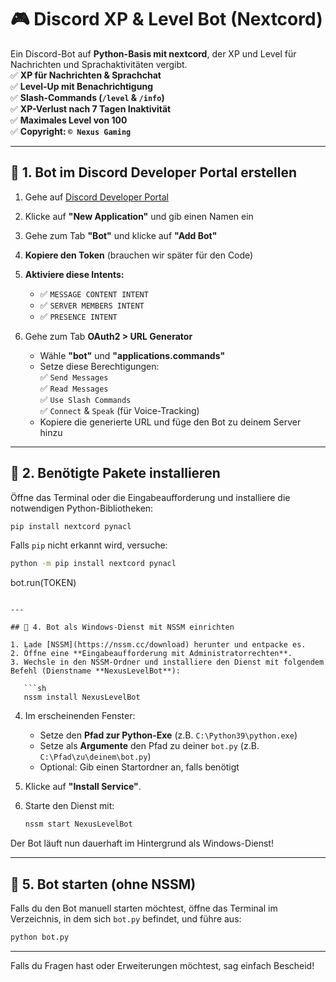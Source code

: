# 🎮 Discord XP & Level Bot (Nextcord)

Ein Discord-Bot auf **Python-Basis mit nextcord**, der XP und Level für Nachrichten und Sprachaktivitäten vergibt.  
✅ **XP für Nachrichten & Sprachchat**  
✅ **Level-Up mit Benachrichtigung**  
✅ **Slash-Commands (`/level` & `/info`)**  
✅ **XP-Verlust nach 7 Tagen Inaktivität**  
✅ **Maximales Level von 100**  
✅ **Copyright: `© Nexus Gaming`**  

---

## 📌 1. Bot im Discord Developer Portal erstellen  

1. Gehe auf [Discord Developer Portal](https://discord.com/developers/applications)  
2. Klicke auf **"New Application"** und gib einen Namen ein  
3. Gehe zum Tab **"Bot"** und klicke auf **"Add Bot"**  
4. **Kopiere den Token** (brauchen wir später für den Code)  
5. **Aktiviere diese Intents:**  
   - ✅ `MESSAGE CONTENT INTENT`  
   - ✅ `SERVER MEMBERS INTENT`  
   - ✅ `PRESENCE INTENT`  

6. Gehe zum Tab **OAuth2 > URL Generator**  
   - Wähle **"bot"** und **"applications.commands"**  
   - Setze diese Berechtigungen:  
     ✅ `Send Messages`  
     ✅ `Read Messages`  
     ✅ `Use Slash Commands`  
     ✅ `Connect` & `Speak` (für Voice-Tracking)  
   - Kopiere die generierte URL und füge den Bot zu deinem Server hinzu  

---

## 📌 2. Benötigte Pakete installieren  

Öffne das Terminal oder die Eingabeaufforderung und installiere die notwendigen Python-Bibliotheken:  

```sh
pip install nextcord pynacl
```

Falls `pip` nicht erkannt wird, versuche:  
```sh
python -m pip install nextcord pynacl
```
bot.run(TOKEN)
```

---

## 📌 4. Bot als Windows-Dienst mit NSSM einrichten

1. Lade [NSSM](https://nssm.cc/download) herunter und entpacke es.  
2. Öffne eine **Eingabeaufforderung mit Administratorrechten**.  
3. Wechsle in den NSSM-Ordner und installiere den Dienst mit folgendem Befehl (Dienstname **NexusLevelBot**):

   ```sh
   nssm install NexusLevelBot
   ```

4. Im erscheinenden Fenster:
   - Setze den **Pfad zur Python-Exe** (z.B. `C:\Python39\python.exe`)
   - Setze als **Argumente** den Pfad zu deiner `bot.py` (z.B. `C:\Pfad\zu\deinem\bot.py`)
   - Optional: Gib einen Startordner an, falls benötigt
5. Klicke auf **"Install Service"**.  
6. Starte den Dienst mit:

   ```sh
   nssm start NexusLevelBot
   ```

Der Bot läuft nun dauerhaft im Hintergrund als Windows-Dienst!

---

## 📌 5. Bot starten (ohne NSSM)

Falls du den Bot manuell starten möchtest, öffne das Terminal im Verzeichnis, in dem sich `bot.py` befindet, und führe aus:

```sh
python bot.py
```

---

Falls du Fragen hast oder Erweiterungen möchtest, sag einfach Bescheid!
